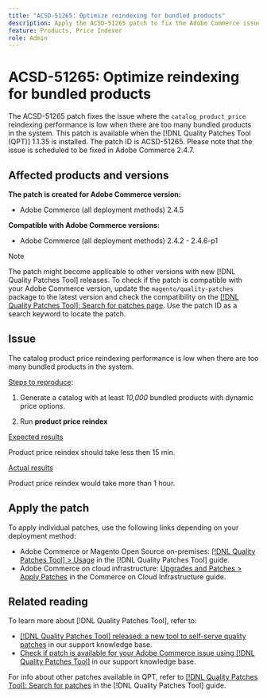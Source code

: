 ```yaml
---
title: "ACSD-51265: Optimize reindexing for bundled products"
description: Apply the ACSD-51265 patch to fix the Adobe Commerce issue where the `catalog_product_price` reindexing performance is low when there are too many bundled products in the system.
feature: Products, Price Indexer
role: Admin
---
```

# ACSD-51265: Optimize reindexing for bundled products

The ACSD-51265 patch fixes the issue where the `catalog_product_price` reindexing performance is low when there are too many bundled products in the system. This patch is available when the [!DNL Quality Patches Tool (QPT)] 1.1.35 is installed. The patch ID is ACSD-51265. Please note that the issue is scheduled to be fixed in Adobe Commerce 2.4.7.

## Affected products and versions

**The patch is created for Adobe Commerce version:**

* Adobe Commerce (all deployment methods) 2.4.5

**Compatible with Adobe Commerce versions:** 

* Adobe Commerce (all deployment methods) 2.4.2 - 2.4.6-p1

>[!NOTE]
>
>The patch might become applicable to other versions with new [!DNL Quality Patches Tool] releases. To check if the patch is compatible with your Adobe Commerce version, update the `magento/quality-patches` package to the latest version and check the compatibility on the [[!DNL Quality Patches Tool]: Search for patches page](https://experienceleague.adobe.com/tools/commerce-quality-patches/index.html). Use the patch ID as a search keyword to locate the patch.

## Issue

The catalog product price reindexing performance is low when there are too many bundled products in the system.

<u>Steps to reproduce</u>:

1. Generate a catalog with at least *10,000* bundled products with dynamic price options.

2. Run **product price reindex**

<u>Expected results</u>

Product price reindex should take less then 15 min.

<u>Actual results</u>

Product price reindex would take more than 1 hour.

## Apply the patch

To apply individual patches, use the following links depending on your deployment method:

* Adobe Commerce or Magento Open Source on-premises: [[!DNL Quality Patches Tool] > Usage](https://experienceleague.adobe.com/docs/commerce-operations/tools/quality-patches-tool/usage.html) in the [!DNL Quality Patches Tool] guide.
* Adobe Commerce on cloud infrastructure: [Upgrades and Patches > Apply Patches](https://experienceleague.adobe.com/docs/commerce-cloud-service/user-guide/develop/upgrade/apply-patches.html) in the Commerce on Cloud Infrastructure guide.

## Related reading

To learn more about [!DNL Quality Patches Tool], refer to:

* [[!DNL Quality Patches Tool] released: a new tool to self-serve quality patches](/help/announcements/adobe-commerce-announcements/magento-quality-patches-released-new-tool-to-self-serve-quality-patches.md) in our support knowledge base.
* [Check if patch is available for your Adobe Commerce issue using [!DNL Quality Patches Tool]](/help/support-tools/patches-available-in-qpt-tool/check-patch-for-magento-issue-with-magento-quality-patches.md) in our support knowledge base.

For info about other patches available in QPT, refer to [[!DNL Quality Patches Tool]: Search for patches](https://experienceleague.adobe.com/tools/commerce-quality-patches/index.html) in the [!DNL Quality Patches Tool] guide.
